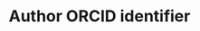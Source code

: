 ---
title: 'Author ORCID identifier'
slug: 'global-author-orcid-identifier'
description: 'ORCID identifier of individuals'
comment: 'Assign for each author'
required: False
module: 'Provenance'
cluster: 'Global'
policy: 'Free value. Repeat values.'
layout: 'home'
---